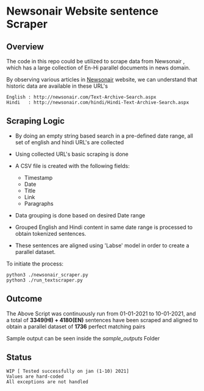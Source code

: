 # Newsonair Website sentence Scraper

## Overview

The code in this repo could be utilized to scrape data from Newsonair , which has a large collection of En-Hi parallel documents in news domain.

By observing various articles in [Newsonair](http://newsonair.com/) website, we can understand that historic data are available in these URL's

    English : http://newsonair.com/Text-Archive-Search.aspx
    Hindi   : http://newsonair.com/hindi/Hindi-Text-Archive-Search.aspx

## Scraping Logic

* By doing an empty string based search in a pre-defined date range, all set of english and hindi URL's are collected
* Using collected URL's basic scraping is done
* A CSV file is created with the following fields:
    *    Timestamp
    *    Date
    *    Title
    *    Link
    *    Paragraphs

* Data grouping is done based on desired Date range
* Grouped English and Hindi content in same date range is processed to obtain tokenized sentences.
* These sentences are aligned using 'Labse' model in order to create a parallel dataset.

To initiate the process:

    python3 ./newsonair_scraper.py
    python3 ./run_textscraper.py


## Outcome

The Above Script was continuously run from 01-01-2021 to 10-01-2021, and a total of **3349(HI) + 4180(EN)** sentences have been scraped and aligned to obtain a parallel dataset of **1736** perfect matching pairs

Sample output can be seen inside the *sample_outputs* Folder

## Status

    WIP [ Tested successfully on jan (1-10) 2021]
    Values are hard-coded
    All exceptions are not handled